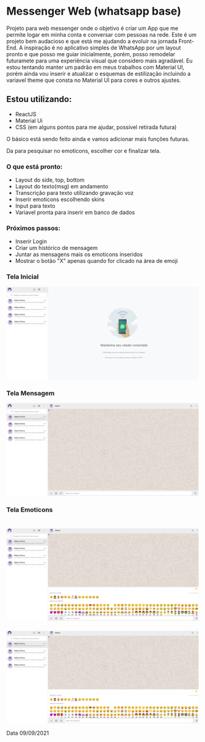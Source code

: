 # Messenger Web (whatsapp base)

Projeto para web messenger onde o objetivo é criar um App que me permite logar em minha conta e conversar com pessoas na rede. Este é um projeto bem audacioso e que está me ajudando a evoluir na jornada Front-End. A inspiração é no aplicativo simples de WhatsApp por um layout pronto e que posso me guiar inicialmente, porém, posso remodelar futuramete para uma experiência visual que considero mais agradável. Eu estou tentando manter um padrão em meus trabalhos com Material UI, porém ainda vou inserir e atualizar o esquemas de estilização incluindo a variavel theme que consta no Material UI para cores e outros ajustes.


## Estou utilizando:

- ReactJS
- Material Ui
- CSS (em alguns pontos para me ajudar, possível retirada futura)

O básico está sendo feito ainda e vamos adicionar mais funções futuras.

Da para pesquisar no emoticons, escolher cor e finalizar tela.


### O que está pronto:

- Layout do side, top, bottom 
- Layout do texto(msg) em andamento
- Transcrição para texto utilizando gravação voz
- Inserir emoticons escolhendo skins
- Input para texto
- Variavel pronta para inserir em banco de dados

### Próximos passos:

- Inserir Login
- Criar um histórico de mensagem
- Juntar as mensagens mais os emoticons inseridos
- Mostrar o botão "X" apenas quando for clicado na área de emoji


### Tela Inicial

![Tela Inicial](https://github.com/albsrocha/WhatsWeb/blob/main/print/tel%20inicial.png)

### Tela Mensagem

![Tela Inicial](https://github.com/albsrocha/WhatsWeb/blob/main/print/tela%20de%20mensagem.png)

### Tela Emoticons


![Tela Inicial](https://github.com/albsrocha/WhatsWeb/blob/main/print/emoji.png)
=======
![Tela Inicial](https://github.com/albsrocha/WhatsWeb/blob/main/print/emoji.png)


Data 09/09/2021
